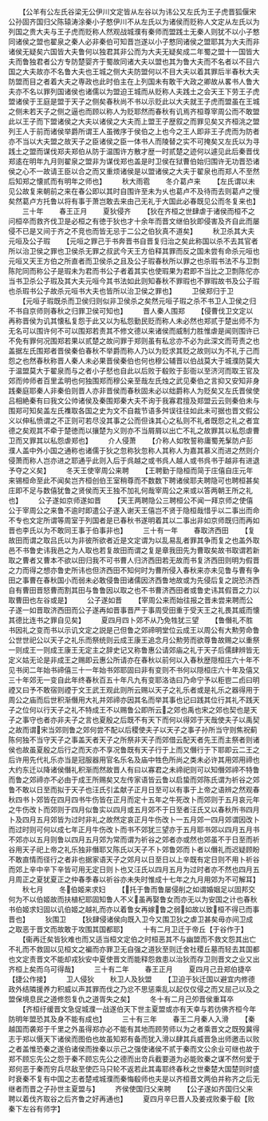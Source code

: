 <!-- { "loadSidebar": true } -->
　　【公羊有公左氏谷梁无公伊川文定皆从左谷以为讳公又左氏为王子虎晋狐偃宋公孙固齐国归父陈辕涛涂秦小子憗伊川不从左氏以为诸侯而贬称人文定从左氏以为列国之贵大夫与王子虎而贬称人然观战城濮有秦师而盟践土无秦人则犹不以小子憗同诸侯之盟也翟泉之秦人必非秦伯可知晋岂遂以小子憗同诸侯之盟耶其为大夫而非诸侯无疑矣六国皆大夫鲁何以独君其非公而为大夫无疑矣成二年蜀之盟十一国皆大夫而鲁独君者公方专防楚婴齐于蜀故同诸大夫以盟也其为鲁大夫而不名者以不目六国之大夫故亦不名鲁大夫也王城之侧大夫防盟何以不目大夫以着其罪后半春秋大夫防盟而目之者着大夫之専政也此时伯主在上列国未有敢干大政之卿故从畧书人鲁大夫亦不名以罪列国诸侯也诸儒以为盟迫王城而从贬称人夫践土之会天王下劳王子虎盟诸侯于王庭是盟于天子之侧矣春秋尚不书以示贬此以大夫就王子虎而盟虽在王城之侧未若天子之侧之逼也而顾以称人为贬耶然而春秋有讥焉齐桓尊宰周公而不敢盟此以王子而下盟诸侯之大夫以诸侯之大夫而上盟王子歴叙之而罪见矣又齐桓洮之盟列王人于前而诸侯举爵所谓王人虽微序于侯伯之上也今之王人即非王子虎而为防者亦不当以大夫盟之故天子之臣诸侯之臣一体书人而陵替之实不可掩矣又左氏以为寻践土之盟而谋伐郑夫郑伯从防于温围许方散才歴一时贰楚之迹何以遽见此后秦晋伐郑逺在明年九月则翟泉之盟非为谋伐郑也盖是时卫侯在狱曹伯始归围许无功晋恐诸侯之心不一故请王臣以合之而又重烦诸侯是以盟诸侯之大夫于翟泉也而郑人不至然后知郑之懐贰而有明年之师也】
　　秋大雨雹
　　冬介葛卢来
　　【左氏谓以未见公故复来朝前之来在春公即以其时自围许至未为乆也葛卢不及待而去则葛卢之慢矣然葛卢方托鲁以将有事于萧岂敢去来由己无礼于大国此必春既见公而冬复来也】
　　三十年
　　春王正月
　　夏狄侵齐
　　【狄在齐桓之世肆虐于诸侯而桓不之问桓卒而救齐伐卫是必桓之有徳于狄也才十余年而晋文继伯狄即侵害及齐自此而屡侵不已是又间于齐之不竞也而皆无忌于二公之伯狄真不道矣】
　　秋卫杀其大夫元咺及公子瑕
　　【元咺之罪己于书奔晋书自晋复归治之矣此称国以杀不去其官者所以治卫侯之罪也卫侯杀无罪之叔武今天王方伯释其罪而反之国未尝有命杀元咺也元咺又天王方伯之所直者而卫侯杀之且及公子瑕春秋所以罪之也杀瑕书法不与卫剽陈陀同而称公子是瑕未为君而书公子者着其实也使瑕果为君即不当比之卫剽陈佗亦当书卫杀公子瑕及其大夫元咺今其书法如此则知春秋不罪瑕也不罪瑕故书及公子瑕也杀瑕书公子故杀元咺书大夫也皆所以治卫侯之罪也】
　　卫侯郑归于卫
　　【元咺子瑕既杀而卫侯归则似非卫侯杀之矣然元咺子瑕之杀不书卫人卫侯之归不书自京师则春秋之归罪卫侯可知也】
　　晋人秦人围郑
　　【侵曹伐卫文定以再称晋侯为讥其懐私复怨于此又以为私怨勤民贬而称人未必然也郑贰于楚出师不为无名可以围许何不可以围郑若责其不修文德以来诸侯而威制力胜惟虐是闻则围许已不免有罪何况围郑若果以贰楚之故问罪于郑则虽有私忿亦不必为此深文而苛责之也盖据左氏围郑者晋侯秦伯春秋不举爵而称人乃以为贬求其贬之故则以为不礼于己而怨之也然春秋称晋人秦人未必果晋侯秦伯也何也穆公辅晋以伯战莫大于城濮防莫大于温盟莫大于翟泉而与之者小子憖也自此以后败于殽败于彭衙以至济河而取王官及郊而帅师者百里孟明也何独围郑而穆公亲至哉左氏烛之武见秦伯之言抑又安知非身践秦庭耶秦人非秦伯则晋人亦非晋侯而春秋固未必以绌爵称人为贬矣又左氏晋侯使吕相絶秦有曰我文公帅诸侯及秦围郑秦大夫不询于我寡君擅及郑盟云云则秦伯未与围郑可知矣盖左氏襍取各国之史为文不自裁节语多舛误往往如此未可据也晋文假公义以伸私愤谓之不正则可若尽没其事之公而但诛其心之私则不礼者既怨之礼之者宜德之矣观其不牵于楚徳而以攘楚为义则亦不当屑屑以出亡不礼之故罪其以私怨虐曹卫而又罪其以私怨虐郑也】
　　介人侵萧
　　【介称人如牧誓称庸蜀羌髳防卢彭濮人盖中外小国之通称也诸儒于狄之忽称狄忽称人其称人为嘉其慕义而进之然则介侵萧而称人岂亦进之耶通乎此则入后于呉越之或书呉人越人或书呉书于越非有进退予夺之义矣】
　　冬天王使宰周公来聘
　　【王聘勤于隐桓而简于庄僖自庄元年来锡桓命至此不闻矣岂齐桓创伯王室稍尊而不数数下聘诸侯耶夫聘隐可也聘桓甚矣庄即不足与数僖犹鲁之贤侯而天王独不加礼何哉宰周公之来或以答两朝王所之礼也】
　　公子遂如京师遂如晋
　　【天王两聘隐公三聘桓公不闻一拜京师之使僖公于宰周公之来鲁不逾时即遣公子遂入谢天王僖岂不贤于隐桓哉惜乎以二事出而命不专也文定所谓等周室于列国者是已春秋书遂明着其以二事出非如京师既归而再如晋也李氏以为不敢同王事于伯事非也】
　　三十有一年
　　春取济西田
　　【复故田而谓之取吕氏以为非彼所欲者近是文定谓为以乱易乱者罪其争而复之也盖外取邑不书鲁史讳我邑之为人取也若复故田而谓之复是章我田先为曹取矣故书取谓若新取之曹者又曹本不欲以田归我不可书曹人归济西田若无故而书复济西田则明为假晋之力而得之想亦鲁史所讳也但济西田不知何时为曹所侵入春秋来亦未见鲁与曹有争田之事曹在春秋国小而弱未必敢侵鲁田诸儒因济西鲁地故或为先侵后复之説恐济西自有曹田晋怒曹而割其田与鲁鲁因以取之也不书曹济西田者或鲁史讳其假晋之力以取曹田也左谷或是】
　　公子遂如晋
　　【宰周公来而始往报之晋未尝来聘而公子遂一如晋取济西田而公子遂再如晋事晋严于事周受田重于受天王之礼畏其威而懐其德比连书之罪自见矣】
　　夏四月四卜郊不从乃免牲犹三望
　　【鲁僭礼不胜书因礼之变而书以示讥文定之説是己但鲁之郊禘明堂位云成王以周公有大勲劳命鲁公世世祀公以天子之礼乐而祭统则云成王康王追念月公勲劳而欲尊鲁故赐之以重祭一则成王一则成王康王无定主之辞史记又称鲁惠公请郊庙之礼于天子后儒肆辨皆无定义姑无论是非成王之赐即云惠公所请亦在春秋以前何以入春秋歴隠桓庄六十年不见书闵二年始书禘僖三十一年始书郊耶固曰非有变则不书何以隠桓庄六十年及僖又三十年郊无一变自此年终春秋百五十年凡九有变耶洛诰曰乃命宁予以秬鬯二卣曰明禋又曰予不敢宿则禋于文王武王观此则所云赐以天子之礼乐者或是礼乐之器得用于周公之庙而后世积渐僭用大礼并郊禘亦因其名而举其事也记曰践其位行其礼不践天子之位何以行天子之礼不特成王不以赐鲁公即所云之郊也禹也宋之郊也契也是天子之事守也者亦非夫子之言也夏殷之后既不有天下而何以得郊于天哉使夫子以禹契之故而谓宋当郊则鲁之郊何尝不配以后稷使夫子以天子之事子孙所当守则焦祝蓟陈何独不当守天子之事盖天者天子之所祭非天子而郊借云配天者先王而主祭者则诸侯也故虽夏殷之后行之而天亦不享况鲁既有天子行于上而又僭行于下耶即云二王之后许用先代礼乐亦当是冠服器用官名乐名及庙中牲色所尚之类未必许其用郊用禘也大约东迁以降诸侯僭礼积渐而然故晋人有曰以寡君之未禘祀则可以知僭郊禘不特鲁而鲁之郊禘亦不必由于成王所赐矣又左传家语皆云鲁以启蛰而郊陈氏谓为祈谷之郊鲁不敢以日至而拟于天子也汪氏引孟献子正月日至可以有事于上帝之语辨之然观春秋四书卜郊皆在四月四书牛伤皆在正月而定十五年之牛死改卜而郊则于五月哀元年之牛伤改卜而郊则于四月似鲁实以四月或五月郊不于日至者汪氏又以春秋所书四月卜及四月五月郊皆为过时非礼之故然定哀正月牛伤改卜一五月郊一四月郊谓因改卜而过时则可何以成七年正月牛伤改卜而书不郊犹三望亦于五月耶书郊以四月五月书不郊亦以五月则鲁以四月五月郊为常而谓为祈谷之郊者亦或然也郊虽不于日至而祈谷用天子祀上帝之礼乐独非僭耶又陈氏以天子不卜郊鲁郊而卜者以僭礼而迟疑顾盼不敢直情而径行之者非也据家语天子之郊月以日至日以上辛既有定日则不用卜祈谷而郊上辛中辛下辛皆可用无定日则卜也又汪氏以四月五月为过时者亦不然也四月五月周正之夏犹夏正之仲春季春以祈谷亦未失时惟成十七年之九月用郊为不可解耳】
　　秋七月
　　冬伯姬来求妇
　　【托于鲁而鲁屡侵削之如谓婚姻足以固邦交何为不以伯姬故而扶植杞耶固知鲁人不义虽再娶鲁女而亦无以为安国之计也春秋书伯姬求妇固以讥伯姬之越礼而亦以着鲁女再嫁鲁之弱如故以致桓不得已而事晋也】
　　狄围卫
　　【狄肆侵诸侯向既入卫今又围卫狄之虐卫甚矣毋亦间卫成之取恶于晋文而故敢于攻围其国都耶】
　　十有二月卫迁于帝丘【于谷作于】
　　【衞再迁矣皆狄难也而又适当桓文定伯之时桓恶其不与幽盟而不救文怨其出亡不礼而不救固以见桓文之褊而亦罪卫无自强之道狄至则迁舍社稷丘墓而轻去其国都也文定责晋文不能却戎狄安中夏使晋文而能释怨救患以治狄而存卫则晋文之业又出齐桓上矣而乌可得哉】
　　三十有二年
　　春王正月
　　夏四月己丑郑伯捷卒【捷公作接】
　　卫人侵狄
　　秋卫人及狄盟
　　【卫迫于狄迁国以避宜内修德政外结隣援养力积威以声其罪而伐之乃忿不思惩乘乱以起仅仅侵之而又屈己以及之盟保境息民之道修怨复仇之道胥失之矣】
　　冬十有二月己夘晋侯重耳卒
　　【齐桓纡缓晋文急促城濮一战遂伯天下世主夏盟或亦有天幸与若彷佛齐桓今年防明年盟恐其及身不能有成也】
　　三十有三年
　　春王二月秦人入滑
　　【秦越国而袭郑于千里之外虽得郑亦必不能有其地而顾劳师以为之者乘晋文之既殁冀得志于郑以慑天下诸侯而图伯也故虽知郑有备而犹入滑以肆其兵威晋急出师邀击以败之者盖惟恐秦之遂伯诸侯而挫秦以示己之强使诸侯不贰于秦而文公余业可继也故于郑不顾忘先公之怨于秦不顾忘先公之德而出竒兵截要道为必能败秦之谋不然何爱于郑何恶于秦而穷兵尽敌至使匹马只轮不返若此其毒耶终春秋之世秦楚大国楚则时盛时衰秦不复有中国之志者楚戒城濮而秦悔殽师也夫是以齐桓晋文两伯并称齐之后无继者而晋之子孙世主夏盟与】
　　齐侯使国归父来聘
　　【公子遂如齐国归父来聘以着伐齐取谷之后齐鲁之好再通也】
　　夏四月辛巳晋人及姜戎败秦于殽【败秦下左谷有师字】
